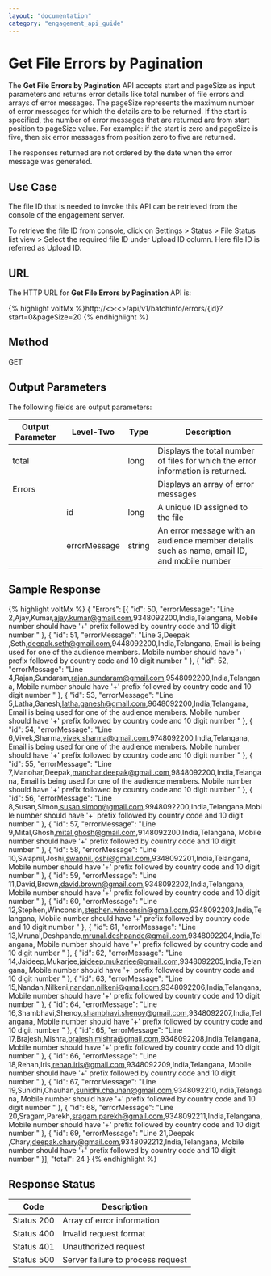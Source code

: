 ```yaml
---
layout: "documentation"
category: "engagement_api_guide"
---
```


# Get File Errors by Pagination

The **Get File Errors by Pagination** API accepts start and pageSize as input parameters and returns error details like total number of file errors and arrays of error messages. The pageSize represents the maximum number of error messages for which the details are to be returned. If the start is specified, the number of error messages that are returned are from start position to pageSize value. For example: if the start is zero and pageSize is five, then six error messages from position zero to five are returned.

The responses returned are not ordered by the date when the error message was generated.

## Use Case

The file ID that is needed to invoke this API can be retrieved from the console of the engagement server.

To retrieve the file ID from console, click on Settings > Status > File Status list view > Select the required file ID under Upload ID column. Here file ID is referred as Upload ID.

## URL

The HTTP URL for **Get File Errors by Pagination** API is:

{% highlight voltMx %}http://<<host>>:<<port>>/api/v1/batchinfo/errors/{id}?start=0&pageSize=20
{% endhighlight %}

## Method

GET

## Output Parameters

The following fields are output parameters:

| Output Parameter | Level-Two    | Type   | Description                                                                                |
| ---------------- | ------------ | ------ | ------------------------------------------------------------------------------------------ |
| total            |              | long   | Displays the total number of files for which the error information is returned.            |
| Errors           |              |        | Displays an array of error messages                                                        |
|                  | id           | long   | A unique ID assigned to the file                                                           |
|                  | errorMessage | string | An error message with an audience member details such as name, email ID, and mobile number |

## Sample Response

{% highlight voltMx %} {
"Errors": [{
"id": 50,
"errorMessage": "Line 2,Ajay,Kumar,ajay.kumar@gmail.com,9348092200,India,Telangana,
Mobile number should have '+' prefix followed by country code and 10 digit number "
}, {
"id": 51,
"errorMessage": "Line 3,Deepak ,Seth,deepak.seth@gmail.com,9448092200,India,Telangana,
Email is being used for one of the audience members.
Mobile number should have '+' prefix followed by country code and 10 digit number "
}, {
"id": 52,
"errorMessage": "Line 4,Rajan,Sundaram,rajan.sundaram@gmail.com,9548092200,India,Telangana,
Mobile number should have '+' prefix followed by country code and 10 digit number "
}, {
"id": 53,
"errorMessage": "Line 5,Latha,Ganesh,latha.ganesh@gmail.com,9648092200,India,Telangana,
Email is being used for one of the audience members.
Mobile number should have '+' prefix followed by country code and 10 digit number "
}, {
"id": 54,
"errorMessage": "Line 6,Vivek,Sharma,vivek.sharma@gmail.com,9748092200,India,Telangana,
Email is being used for one of the audience members.
Mobile number should have '+' prefix followed by country code and 10 digit number "
}, {
"id": 55,
"errorMessage": "Line 7,Manohar,Deepak,manohar.deepak@gmail.com,9848092200,India,Telangana,
Email is being used for one of the audience members.
Mobile number should have '+' prefix followed by country code and 10 digit number "
}, {
"id": 56,
"errorMessage": "Line 8,Susan,Simon,susan.simon@gmail.com,9948092200,India,Telangana,Mobile number should have '+' prefix followed by country code and 10 digit number "
}, {
"id": 57,
"errorMessage": "Line 9,Mital,Ghosh,mital.ghosh@gmail.com,9148092200,India,Telangana,
Mobile number should have '+' prefix followed by country code and 10 digit number "
}, {
"id": 58,
"errorMessage": "Line 10,Swapnil,Joshi,swapnil.joshi@gmail.com,9348092201,India,Telangana,
Mobile number should have '+' prefix followed by country code and 10 digit number "
}, {
"id": 59,
"errorMessage": "Line 11,David,Brown,david.brown@gmail.com,9348092202,India,Telangana,
Mobile number should have '+' prefix followed by country code and 10 digit number "
}, {
"id": 60,
"errorMessage": "Line 12,Stephen,Winconsin,stephen.winconsin@gmail.com,9348092203,India,Telangana,
Mobile number should have '+' prefix followed by country code and 10 digit number "
}, {
"id": 61,
"errorMessage": "Line 13,Mrunal,Deshpande,mrunal.deshpande@gmail.com,9348092204,India,Telangana,
Mobile number should have '+' prefix followed by country code and 10 digit number "
}, {
"id": 62,
"errorMessage": "Line 14,Jaideep,Mukarjee,jaideep.mukarjee@gmail.com,9348092205,India,Telangana,
Mobile number should have '+' prefix followed by country code and 10 digit number "
}, {
"id": 63,
"errorMessage": "Line 15,Nandan,Nilkeni,nandan.nilkeni@gmail.com,9348092206,India,Telangana,
Mobile number should have '+' prefix followed by country code and 10 digit number "
}, {
"id": 64,
"errorMessage": "Line 16,Shambhavi,Shenoy,shambhavi.shenoy@gmail.com,9348092207,India,Telangana,
Mobile number should have '+' prefix followed by country code and 10 digit number "
}, {
"id": 65,
"errorMessage": "Line 17,Brajesh,Mishra,brajesh.mishra@gmail.com,9348092208,India,Telangana,
Mobile number should have '+' prefix followed by country code and 10 digit number "
}, {
"id": 66,
"errorMessage": "Line 18,Rehan,Iris,rehan.iris@gmail.com,9348092209,India,Telangana,
Mobile number should have '+' prefix followed by country code and 10 digit number "
}, {
"id": 67,
"errorMessage": "Line 19,Sunidhi,Chauhan,sunidhi.chauhan@gmail.com,9348092210,India,Telangana,
Mobile number should have '+' prefix followed by country code and 10 digit number "
}, {
"id": 68,
"errorMessage": "Line 20,Sragam,Parekh,sragam.parekh@gmail.com,9348092211,India,Telangana,
Mobile number should have '+' prefix followed by country code and 10 digit number "
}, {
"id": 69,
"errorMessage": "Line 21,Deepak ,Chary,deepak.chary@gmail.com,9348092212,India,Telangana,
Mobile number should have '+' prefix followed by country code and 10 digit number "
}],
"total": 24
}
{% endhighlight %}

## Response Status

| Code       | Description                       |
| ---------- | --------------------------------- |
| Status 200 | Array of error information        |
| Status 400 | Invalid request format            |
| Status 401 | Unauthorized request              |
| Status 500 | Server failure to process request |
